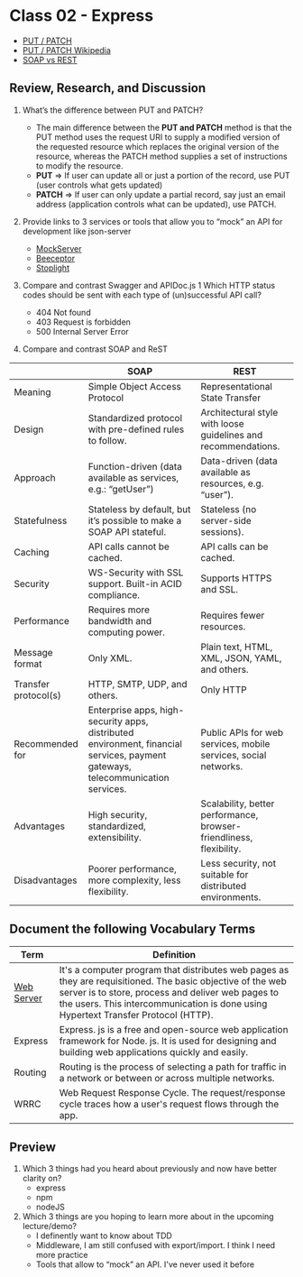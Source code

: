 # Class 02 - Express

- [PUT / PATCH](https://stackoverflow.com/questions/21660791/what-is-the-main-difference-between-patch-and-put-request)
- [PUT / PATCH Wikipedia](https://en.wikipedia.org/wiki/Patch_verb#:~:text=The%20main%20difference%20between%20the,instructions%20to%20modify%20the%20resource.)
- [SOAP vs REST](https://raygun.com/blog/soap-vs-rest-vs-json/#:~:text=As%20opposed%20to%20SOAP%2C%20REST,protocol%20but%20an%20architectural%20style.&text=It%20allows%20different%20messaging%20formats,services%20have%20a%20better%20performance.)

## Review, Research, and Discussion

1. What’s the difference between PUT and PATCH?
    - The main difference between the **PUT and PATCH** method is that the PUT method uses the request URI to supply a modified version of the requested resource which replaces the original version of the resource, whereas the PATCH method supplies a set of instructions to modify the resource.
    - **PUT** => If user can update all or just a portion of the record, use PUT (user controls what gets updated)
    - **PATCH** => If user can only update a partial record, say just an email address (application controls what can be updated), use PATCH.

2. Provide links to 3 services or tools that allow you to “mock” an API for development like json-server
    - [MockServer](https://www.mock-server.com/)
    - [Beeceptor](https://beeceptor.com/)
    - [Stoplight](https://stoplight.io/mocking/)

3. Compare and contrast Swagger and APIDoc.js 1 Which HTTP status codes should be sent with each type of (un)successful API call?
    - 404 Not found
    - 403 Request is forbidden
    - 500 Internal Server Error

4. Compare and contrast SOAP and ReST

|   | SOAP  | REST  |
|---|---|---|
| Meaning  | Simple Object Access Protocol  | Representational State Transfer  |
| Design  | Standardized protocol with pre-defined rules to follow.  |  Architectural style with loose guidelines and recommendations. |
| Approach  | Function-driven (data available as services, e.g.: “getUser”)  | Data-driven (data available as resources, e.g. “user”).  |
| Statefulness  | Stateless by default, but it’s possible to make a SOAP API stateful.  |  Stateless (no server-side sessions). |
| Caching  |  API calls cannot be cached. | API calls can be cached.  |
| Security  | WS-Security with SSL support. Built-in ACID compliance.  | Supports HTTPS and SSL.  |
| Performance  | Requires more bandwidth and computing power.  | Requires fewer resources.  |
| Message format  | Only XML.  | Plain text, HTML, XML, JSON, YAML, and others.  |
| Transfer protocol(s)  | HTTP, SMTP, UDP, and others.  | Only HTTP  |
| Recommended for  | Enterprise apps, high-security apps, distributed environment, financial services, payment gateways, telecommunication services.  | Public APIs for web services, mobile services, social networks.  |
| Advantages  | High security, standardized, extensibility.  | Scalability, better performance, browser-friendliness, flexibility.  |
| Disadvantages  | Poorer performance, more complexity, less flexibility.  | Less security, not suitable for distributed environments.  |

## Document the following Vocabulary Terms

| Term  | Definition  |
|---|---|
| [Web Server](https://economictimes.indiatimes.com/definition/web-server)  | It's a computer program that distributes web pages as they are requisitioned. The basic objective of the web server is to store, process and deliver web pages to the users. This intercommunication is done using Hypertext Transfer Protocol (HTTP).  |
| Express  | Express. js is a free and open-source web application framework for Node. js. It is used for designing and building web applications quickly and easily.  |
| Routing  | Routing is the process of selecting a path for traffic in a network or between or across multiple networks.  |
| WRRC  | Web Request Response Cycle. The request/response cycle traces how a user's request flows through the app. |

## Preview

1. Which 3 things had you heard about previously and now have better clarity on?
    - express
    - npm 
    - nodeJS
2. Which 3 things are you hoping to learn more about in the upcoming lecture/demo?
    - I definently want to know about TDD
    - Middleware, I am still confused with export/import. I think I need more practice
    - Tools that allow to “mock” an API. I've never used it before
